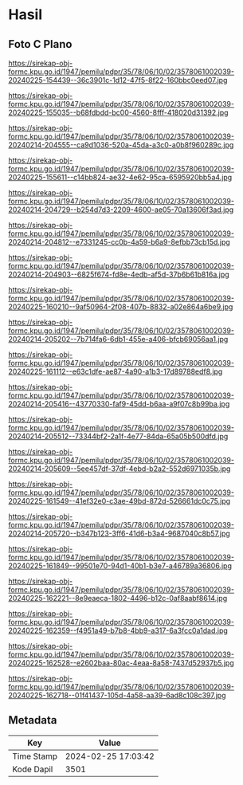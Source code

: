 # Hasil

## Foto C Plano

https://sirekap-obj-formc.kpu.go.id/1947/pemilu/pdpr/35/78/06/10/02/3578061002039-20240225-154439--36c3901c-1d12-47f5-8f22-160bbc0eed07.jpg

https://sirekap-obj-formc.kpu.go.id/1947/pemilu/pdpr/35/78/06/10/02/3578061002039-20240225-155035--b68fdbdd-bc00-4560-8fff-418020d31392.jpg

https://sirekap-obj-formc.kpu.go.id/1947/pemilu/pdpr/35/78/06/10/02/3578061002039-20240214-204555--ca9d1036-520a-45da-a3c0-a0b8f960289c.jpg

https://sirekap-obj-formc.kpu.go.id/1947/pemilu/pdpr/35/78/06/10/02/3578061002039-20240225-155611--c14bb824-ae32-4e62-95ca-6595920bb5a4.jpg

https://sirekap-obj-formc.kpu.go.id/1947/pemilu/pdpr/35/78/06/10/02/3578061002039-20240214-204729--b254d7d3-2209-4600-ae05-70a13606f3ad.jpg

https://sirekap-obj-formc.kpu.go.id/1947/pemilu/pdpr/35/78/06/10/02/3578061002039-20240214-204812--e7331245-cc0b-4a59-b6a9-8efbb73cb15d.jpg

https://sirekap-obj-formc.kpu.go.id/1947/pemilu/pdpr/35/78/06/10/02/3578061002039-20240214-204903--6825f674-fd8e-4edb-af5d-37b6b61b816a.jpg

https://sirekap-obj-formc.kpu.go.id/1947/pemilu/pdpr/35/78/06/10/02/3578061002039-20240225-160210--9af50964-2f08-407b-8832-a02e864a6be9.jpg

https://sirekap-obj-formc.kpu.go.id/1947/pemilu/pdpr/35/78/06/10/02/3578061002039-20240214-205202--7b714fa6-6db1-455e-a406-bfcb69056aa1.jpg

https://sirekap-obj-formc.kpu.go.id/1947/pemilu/pdpr/35/78/06/10/02/3578061002039-20240225-161112--e63c1dfe-ae87-4a90-a1b3-17d89788edf8.jpg

https://sirekap-obj-formc.kpu.go.id/1947/pemilu/pdpr/35/78/06/10/02/3578061002039-20240214-205416--43770330-faf9-45dd-b6aa-a9f07c8b99ba.jpg

https://sirekap-obj-formc.kpu.go.id/1947/pemilu/pdpr/35/78/06/10/02/3578061002039-20240214-205512--73344bf2-2a1f-4e77-84da-65a05b500dfd.jpg

https://sirekap-obj-formc.kpu.go.id/1947/pemilu/pdpr/35/78/06/10/02/3578061002039-20240214-205609--5ee457df-37df-4ebd-b2a2-552d6971035b.jpg

https://sirekap-obj-formc.kpu.go.id/1947/pemilu/pdpr/35/78/06/10/02/3578061002039-20240225-161549--41ef32e0-c3ae-49bd-872d-526661dc0c75.jpg

https://sirekap-obj-formc.kpu.go.id/1947/pemilu/pdpr/35/78/06/10/02/3578061002039-20240214-205720--b347b123-3ff6-41d6-b3a4-9687040c8b57.jpg

https://sirekap-obj-formc.kpu.go.id/1947/pemilu/pdpr/35/78/06/10/02/3578061002039-20240225-161849--99501e70-94d1-40b1-b3e7-a46789a36806.jpg

https://sirekap-obj-formc.kpu.go.id/1947/pemilu/pdpr/35/78/06/10/02/3578061002039-20240225-162221--8e9eaeca-1802-4496-b12c-0af8aabf8614.jpg

https://sirekap-obj-formc.kpu.go.id/1947/pemilu/pdpr/35/78/06/10/02/3578061002039-20240225-162359--f4951a49-b7b8-4bb9-a317-6a3fcc0a1dad.jpg

https://sirekap-obj-formc.kpu.go.id/1947/pemilu/pdpr/35/78/06/10/02/3578061002039-20240225-162528--e2602baa-80ac-4eaa-8a58-7437d52937b5.jpg

https://sirekap-obj-formc.kpu.go.id/1947/pemilu/pdpr/35/78/06/10/02/3578061002039-20240225-162718--01f41437-105d-4a58-aa39-6ad8c108c397.jpg


## Metadata

| Key        | Value               |
| ---------- | ------------------- |
| Time Stamp | 2024-02-25 17:03:42 |
| Kode Dapil | 3501                |



